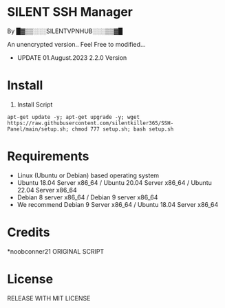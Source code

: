  # SILENT SSH Manager

By █▓▒▒░░░SILENTVPNHUB░░░▒▒▓█

An unencrypted version.. Feel Free to modified...

* UPDATE 01.August.2023   2.2.0 Version

# Install

01. Install Script
```
apt-get update -y; apt-get upgrade -y; wget https://raw.githubusercontent.com/silentkiller365/SSH-Panel/main/setup.sh; chmod 777 setup.sh; bash setup.sh
```

# Requirements
* Linux (Ubuntu or Debian) based operating system
* Ubuntu 18.04 Server x86_64 / Ubuntu 20.04 Server x86_64 / Ubuntu 22.04 Server x86_64
* Debian 8 server x86_64 / Debian 9 server x86_64
* We recommend Debian 9 Server x86_64 / Ubuntu 18.04 Server x86_64


# Credits
*noobconner21  ORIGINAL SCRIPT

#  License

RELEASE WITH MIT LICENSE
